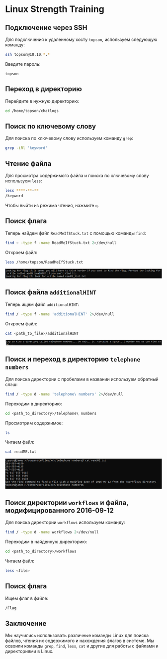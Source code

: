 
# Linux Strength Training

## Подключение через SSH
Для подключения к удаленному хосту `topson`, используем следующую команду:
```bash
ssh topson@10.10.*.*
```
Введите пароль:
```
topson
```

## Переход в директорию
Перейдите в нужную директорию:
```bash
cd /home/topson/chatlogs
```

## Поиск по ключевому слову
Для поиска по ключевому слову используем команду `grep`:
```bash
grep -iRl 'keyword'
```

## Чтение файла
Для просмотра содержимого файла и поиска по ключевому слову используем `less`:
```bash
less ****-**-**
/keyword
```
Чтобы выйти из режима чтения, нажмите `q`.

## Поиск флага
Теперь найдем файл `ReadMeIfStuck.txt` с помощью команды `find`:
```bash
find ~ -type f -name ReadMeIfStuck.txt 2>/dev/null
```
Откроем файл:
```bash
less /home/topson/ReadMeIfStuck.txt
```
![Скриншот 1](screenshots/screenshot_1.png)

## Поиск файла `additionalHINT`
Теперь ищем файл `additionalHINT`:
```bash
find / -type f -name 'additionalHINT' 2>/dev/null
```
Откроем файл:
```bash
cat <path_to_file>/additionalHINT
```
![Скриншот 2](screenshots/screenshot_2.png)

## Поиск и переход в директорию `telephone numbers`
Для поиска директории с пробелами в названии используем обратный слэш:
```bash
find / -type d -name 'telephone\ numbers' 2>/dev/null
```
Переходим в директорию:
```bash
cd <path_to_directory>/telephone\ numbers
```
Просмотрим содержимое:
```bash
ls
```
Читаем файл:
```bash
cat readME.txt
```
![Скриншот 3](screenshots/screenshot_3.png)

## Поиск директории `workflows` и файла, модифицированного 2016-09-12
Для поиска директории `workflows` используем команду:
```bash
find / -type d -name workflows 2>/dev/null
```
Переходим в найденную директорию:
```bash
cd <path_to_directory>/workflows
```
Читаем файл:
```bash
less <file>
```

## Поиск флага
Ищем флаг в файле:
```bash
/Flag
```

## Заключение
Мы научились использовать различные команды Linux для поиска файлов, чтения их содержимого и нахождения флагов в системе. Мы освоили команды `grep`, `find`, `less`, `cat` и другие для работы с файлами и директориями в Linux.
